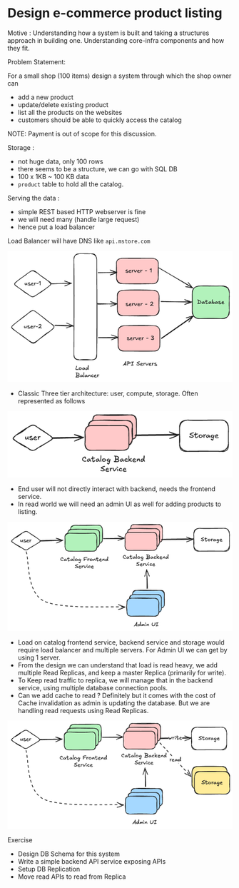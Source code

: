 # Design e-commerce product listing

Motive : Understanding how a system is built and taking a structures approach in building one. Understanding core-infra components and how they fit.

Problem Statement:

For a small shop (100 items) design a system through which the shop owner can

* add a new product
* update/delete existing product
* list all the products on the websites
* customers should be able to quickly access the catalog

NOTE: Payment is out of scope for this discussion.

Storage :

- not huge data, only 100 rows
- there seems to be a structure, we can go with SQL DB
- 100 x 1KB ~ 100 KB data
- `product` table to hold all the catalog.

Serving the data :

* simple REST based HTTP webserver is fine
* we will need many (handle large request)
* hence put a load balancer

Load Balancer will have DNS like `api.mstore.com`

![](assets/Pasted%20image%2020250906182036.png)

* Classic Three tier architecture: user, compute, storage. Often represented as follows

![](assets/Pasted%20image%2020250906182516.png)

* End user will not directly interact with backend, needs the frontend service.
*  In read world we will need an admin UI as well for adding products to listing.

![](assets/Pasted%20image%2020250906182902.png)

* Load on catalog frontend service, backend service and storage would require load balancer and multiple servers. For Admin UI we can get by using 1 server.
* From the design we can understand that load is read heavy, we add multiple Read Replicas, and keep a master Replica (primarily for write).
* To Keep read traffic to replica, we will manage that in the backend service, using multiple database connection pools.
* Can we add cache to read ? Definitely but it comes with the cost of Cache invalidation as admin is updating the database. But we are handling read requests using Read Replicas.

![](assets/Pasted%20image%2020250906183806.png)


Exercise

* Design DB Schema for this system
* Write a simple backend API service exposing APIs
* Setup DB Replication
* Move read APIs to read from Replica

